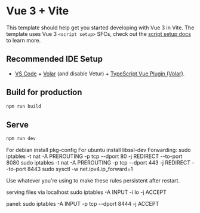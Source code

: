 # Vue 3 + Vite

This template should help get you started developing with Vue 3 in Vite. The template uses Vue 3 `<script setup>` SFCs, check out the [script setup docs](https://v3.vuejs.org/api/sfc-script-setup.html#sfc-script-setup) to learn more.

## Recommended IDE Setup

- [VS Code](https://code.visualstudio.com/) + [Volar](https://marketplace.visualstudio.com/items?itemName=Vue.volar) (and disable Vetur) + [TypeScript Vue Plugin (Volar)](https://marketplace.visualstudio.com/items?itemName=Vue.vscode-typescript-vue-plugin).

## Build for production

```bash
npm run build
```

## Serve

```bash
npm run dev
```

For debian install pkg-config
For ubuntu install libssl-dev
Forwarding:
sudo iptables -t nat -A PREROUTING -p tcp --dport 80 -j REDIRECT --to-port 8080
sudo iptables -t nat -A PREROUTING -p tcp --dport 443 -j REDIRECT --to-port 8443
sudo sysctl -w net.ipv4.ip_forward=1

Use whatever you're using to make these rules persistent after restart.

serving files via localhost
sudo iptables -A INPUT -i lo -j ACCEPT

panel:
sudo iptables -A INPUT -p tcp --dport 8444 -j ACCEPT
